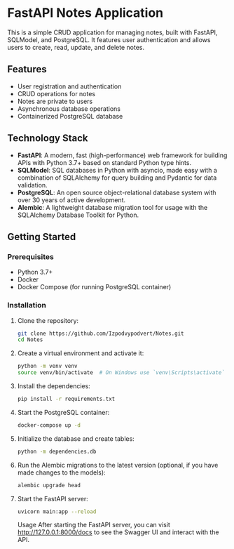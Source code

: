 # FastAPI Notes Application

This is a simple CRUD application for managing notes, built with FastAPI, SQLModel, and PostgreSQL. It features user authentication and allows users to create, read, update, and delete notes.

## Features

-   User registration and authentication
-   CRUD operations for notes
-   Notes are private to users
-   Asynchronous database operations
-   Containerized PostgreSQL database

## Technology Stack

-   **FastAPI**: A modern, fast (high-performance) web framework for building APIs with Python 3.7+ based on standard Python type hints.
-   **SQLModel**: SQL databases in Python with asyncio, made easy with a combination of SQLAlchemy for query building and Pydantic for data validation.
-   **PostgreSQL**: An open source object-relational database system with over 30 years of active development.
-   **Alembic**: A lightweight database migration tool for usage with the SQLAlchemy Database Toolkit for Python.

## Getting Started

### Prerequisites

-   Python 3.7+
-   Docker
-   Docker Compose (for running PostgreSQL container)

### Installation

1. Clone the repository:
    ```sh
    git clone https://github.com/Izpodvypodvert/Notes.git
    cd Notes
    ```
2. Create a virtual environment and activate it:
    ```sh
    python -m venv venv
    source venv/bin/activate  # On Windows use `venv\Scripts\activate`
    ```
3. Install the dependencies:
    ```sh
    pip install -r requirements.txt
    ```
4. Start the PostgreSQL container:
    ```sh
    docker-compose up -d
    ```
5. Initialize the database and create tables:
    ```sh
    python -m dependencies.db
    ```
6. Run the Alembic migrations to the latest version (optional, if you have made changes to the models):
    ```sh
    alembic upgrade head
    ```
7. Start the FastAPI server:
    ```sh
    uvicorn main:app --reload
    ```
    Usage
    After starting the FastAPI server, you can visit http://127.0.0.1:8000/docs to see the Swagger UI and interact with the API.
